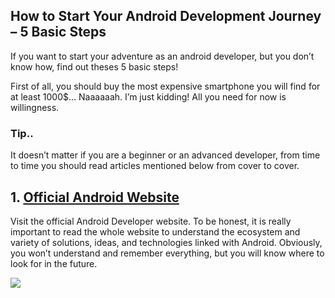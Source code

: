 ## How to Start Your Android Development Journey – 5 Basic Steps

If you want to start your adventure as an android developer, but you don’t know how, find out theses 5 basic steps!


First of all, you should buy the most expensive smartphone you will find for at least 1000$… Naaaaaah. I’m just kidding! All you need for now is willingness.

### Tip..
It doesn’t matter if you are a beginner or an advanced developer, from time to time you should read articles mentioned below from cover to cover.
## 1. [Official Android Website](https://developer.android.com/)
Visit the official Android Developer website. To be honest, it is really important to read the whole website to understand the ecosystem and variety of solutions, ideas, and technologies linked with Android. Obviously, you won’t understand and remember everything, but you will know where to look for in the future.

<img src="https://drive.google.com/uc?export=view&id=1BS2OiAXbP2lMmSWnaz0EmwtKwGCKIY"> <br>

